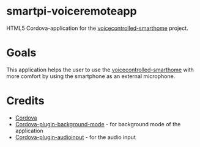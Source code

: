 # smartpi-voiceremoteapp
HTML5 Cordova-application for the [voicecontrolled-smarthome](https://github.com/MSafter/voicecontrolled-smarthome) project.

# Goals
This application helps the user to use the [voicecontrolled-smarthome](https://github.com/MSafter/voicecontrolled-smarthome) with more comfort by using the smartphone as an external microphone.

# Credits
* [Cordova](https://github.com/apache/cordova-android)
* [Cordova-plugin-background-mode](https://github.com/katzer/cordova-plugin-background-mode) - for background mode of the application
* [Cordova-plugin-audioinput](https://github.com/edimuj/cordova-plugin-audioinput) - for the audio input
